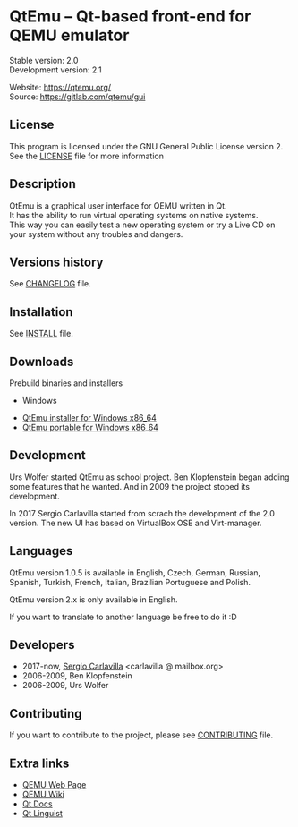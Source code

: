 # QtEmu &ndash; Qt-based front-end for QEMU emulator

Stable version: 2.0 <br />
Development version: 2.1 <br />

Website: https://qtemu.org/ <br />
Source: https://gitlab.com/qtemu/gui

## License

This program is licensed under the GNU General Public License version 2.
See the [LICENSE](https://gitlab.com/carlavilla/Qtemu/blob/master/LICENSE.md) file for more information

## Description

QtEmu is a graphical user interface for QEMU written in Qt. <br />
It has the ability to run virtual operating systems on native systems. <br />
This way you can easily test a new operating system or try a Live CD on your system without any troubles and dangers.

## Versions history

See [CHANGELOG](https://gitlab.com/carlavilla/Qtemu/blob/master/CHANGELOG.md) file.

## Installation

See [INSTALL](https://gitlab.com/carlavilla/Qtemu/blob/master/INSTALL.md) file.

## Downloads

Prebuild binaries and installers

- Windows

* [QtEmu installer for Windows x86_64](https://www.carlavilla.es/qtemu/qtemu_setup_x86_64.exe)
* [QtEmu portable for Windows x86_64](https://www.carlavilla.es/qtemu/qtemu_portable_x86_64.zip)

## Development

Urs Wolfer started QtEmu as school project. Ben Klopfenstein began adding some features that he wanted.
And in 2009 the project stoped its development.

In 2017 Sergio Carlavilla started from scrach the development of the 2.0 version. The new UI has based on
VirtualBox OSE and Virt-manager.

## Languages

QtEmu version 1.0.5 is available in English, Czech, German, Russian, Spanish, Turkish, French, Italian,
Brazilian Portuguese and Polish.

QtEmu version 2.x is only available in English.

If you want to translate to another language be free to do it :D

## Developers

* 2017-now, [Sergio Carlavilla](https://www.carlavilla.es) <carlavilla @ mailbox.org>
* 2006-2009, Ben Klopfenstein <benklop gmail com>
* 2006-2009, Urs Wolfer <uwolfer fwo ch> 

## Contributing

If you want to contribute to the project, please see [CONTRIBUTING](https://gitlab.com/carlavilla/Qtemu/blob/master/CONTRIBUTING.md) file.

## Extra links

* [QEMU Web Page](https://www.qemu.org/)
* [QEMU Wiki](https://wiki.qemu.org/Main_Page)
* [Qt Docs](http://doc.qt.io/qt-5/index.html)
* [Qt Linguist](https://doc.qt.io/qt-5/qtlinguist-index.html)
